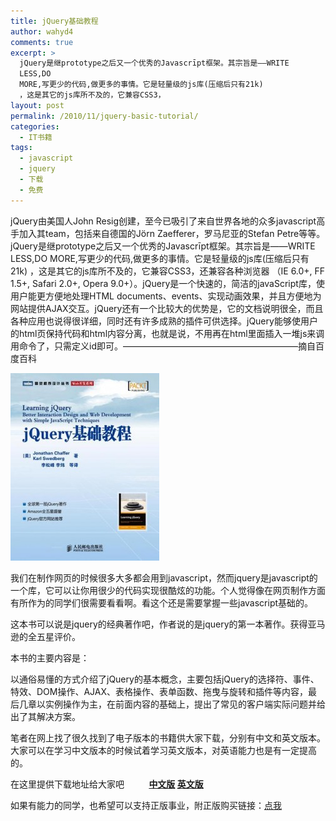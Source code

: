 ```yaml
---
title: jQuery基础教程
author: wahyd4
comments: true
excerpt: >
  jQuery是继prototype之后又一个优秀的Javascrīpt框架。其宗旨是——WRITE
  LESS,DO
  MORE,写更少的代码,做更多的事情。它是轻量级的js库(压缩后只有21k)
  ，这是其它的js库所不及的，它兼容CSS3，
layout: post
permalink: /2010/11/jquery-basic-tutorial/
categories:
  - IT书籍
tags:
  - javascript
  - jquery
  - 下载
  - 免费
---
```

jQuery由美国人John Resig创建，至今已吸引了来自世界各地的众多javascript高手加入其team，包括来自德国的J&ouml;rn Zaefferer，罗马尼亚的Stefan Petre等等。jQuery是继prototype之后又一个优秀的Javascrīpt框架。其宗旨是——WRITE LESS,DO MORE,写更少的代码,做更多的事情。它是轻量级的js库(压缩后只有21k) ，这是其它的js库所不及的，它兼容CSS3，还兼容各种浏览器 （IE 6.0+, FF 1.5+, Safari 2.0+, Opera 9.0+）。jQuery是一个快速的，简洁的javaScript库，使用户能更方便地处理HTML documents、events、实现动画效果，并且方便地为网站提供AJAX交互。jQuery还有一个比较大的优势是，它的文档说明很全，而且各种应用也说得很详细，同时还有许多成熟的插件可供选择。jQuery能够使用户的html页保持代码和html内容分离，也就是说，不用再在html里面插入一堆js来调用命令了，只需定义id即可。————————————————————摘自百度百科

[<img class="size-medium wp-image-2016 aligncenter" title="s3103223" src="/images/2010/11/s3103223-238x300.jpg" alt="" width="238" height="300" />][1]

我们在制作网页的时候很多大多都会用到javascript，然而jquery是javascript的一个库，它可以让你用很少的代码实现很酷炫的功能。个人觉得像在网页制作方面有所作为的同学们很需要看看啊。看这个还是需要掌握一些javascript基础的。

这本书可以说是jquery的经典著作吧，作者说的是jquery的第一本著作。获得亚马逊的全五星评价。

本书的主要内容是：

以通俗易懂的方式介绍了jQuery的基本概念，主要包括jQuery的选择符、事件、特效、DOM操作、AJAX、表格操作、表单函数、拖曳与旋转和插件等内容，最后几章以实例操作为主，在前面内容的基础上，提出了常见的客户端实际问题并给出了其解决方案。

笔者在网上找了很久找到了电子版本的书籍供大家下载，分别有中文和英文版本。大家可以在学习中文版本的时候试着学习英文版本，对英语能力也是有一定提高的。

在这里提供下载地址给大家吧          **<a href="http://u.115.com/file/f185b09f67" target="_blank">中文版</a> <a href="http://u.115.com/file/f19d954d56" target="_blank">英文版</a>**

如果有能力的同学，也希望可以支持正版事业，附正版购买链接：<a href="http://www.amazon.cn/jQuery%E5%9F%BA%E7%A1%80%E6%95%99%E7%A8%8B-Jonathan-Chaffer/dp/B001ASJS2W" target="_blank">点我</a>

 [1]: /images/2010/11/s3103223.jpg

